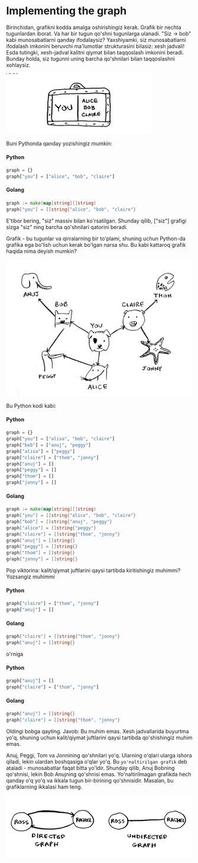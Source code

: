# Implementing the graph

Birinchidan, grafikni kodda amalga oshirishingiz kerak. Grafik bir nechta tugunlardan iborat. Va har bir tugun qo'shni tugunlarga ulanadi. "Siz -> bob" kabi munosabatlarni qanday ifodalaysiz? Yaxshiyamki, siz munosabatlarni ifodalash imkonini beruvchi ma'lumotlar strukturasini bilasiz: xesh jadvali! Esda tutingki, xesh-jadval kalitni qiymat bilan taqqoslash imkonini beradi. Bunday holda, siz tugunni uning barcha qo'shnilari bilan taqqoslashni xohlaysiz.

![You and Bob](image-21.png)

Buni Pythonda qanday yozishingiz mumkin:

#### Python
```python
graph = {}
graph["you"] = ["alice", "bob", "claire"]
```

#### Golang
```go
graph := make(map[string][]string)
graph["you"] = []string{"alice", "bob", "claire"}
```

E'tibor bering, "siz" massiv bilan ko'rsatilgan. Shunday qilib, ["siz"] grafigi sizga "siz" ning barcha qo'shnilari qatorini beradi. 

Grafik - bu tugunlar va qirralarning bir to'plami, shuning uchun Python-da grafika ega bo'lish uchun kerak bo'lgan narsa shu. Bu kabi kattaroq grafik haqida nima deyish mumkin?

![graph](image-22.png)

Bu Python kodi kabi:

#### Python
```python
graph = {}
graph["you"] = ["alisa", "bob", "claire"]
graph["bob"] = ["anuj", "peggy"]
graph["alisa"] = ["peggy"]
graph["claire"] = ["thom", "jonny"]
graph["anuj"] = []
graph["peggy"] = []
graph["thom"] = []
graph["jonny"] = []
```

#### Golang
```go
graph := make(map[string][]string)
graph["you"] = []string{"alice", "bob", "claire"}
graph["bob"] = []string{"anuj", "peggy"}
graph["alice"] = []string{"peggy"}
graph["claire"] = []string{"thom", "jonny"}
graph["anuj"] = []string{}
graph["peggy"] = []string{}
graph["thom"] = []string{}
graph["jonny"] = []string{}
```
Pop viktorina: kalit/qiymat juftlarini qaysi tartibda kiritishingiz muhimmi?
Yozsangiz muhimmi

#### Python
```python
graph["claire"] = ["thom", "jonny"]
graph["anuj"] = []

```

#### Golang
```go
graph["claire"] = []string{"thom", "jonny"}
graph["anuj"] = []string{}
```

o'rniga

#### Python
```python
graph["anuj"] = []
graph["claire"] = ["thom", "jonny"]
```

#### Golang
```go
graph["anuj"] = []string{}
graph["claire"] = []string{"thom", "jonny"}
```

Oldingi bobga qayting. Javob: Bu muhim emas. Xesh jadvallarida buyurtma yo'q, shuning uchun kalit/qiymat juftlarini qaysi tartibda qo'shishingiz muhim emas.

Anuj, Peggi, Tom va Jonnining qo'shnilari yo'q. Ularning o'qlari ularga ishora qiladi, lekin ulardan boshqasiga o'qlar yo'q. Bu `yo'naltirilgan grafik` deb ataladi - munosabatlar faqat bitta yo'ldir. Shunday qilib, Anuj Bobning qo'shnisi, lekin Bob Anujning qo'shnisi emas. Yo'naltirilmagan grafikda hech qanday o'q yo'q va ikkala tugun bir-birining qo'shnisidir. Masalan, bu grafiklarning ikkalasi ham teng.

![directed and undirected graphs](image-23.png)